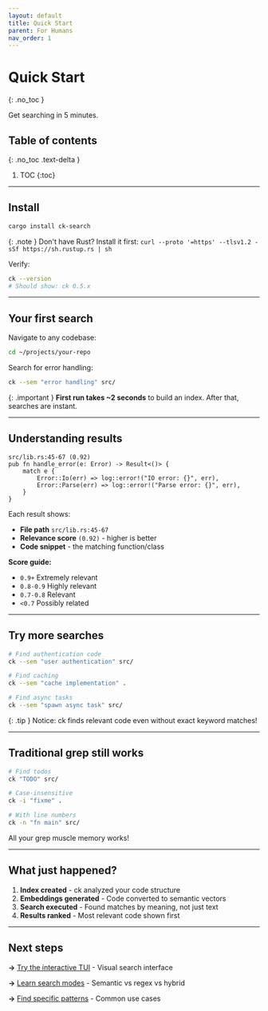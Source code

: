 ```yaml
---
layout: default
title: Quick Start
parent: For Humans
nav_order: 1
---
```


# Quick Start
{: .no_toc }

Get searching in 5 minutes.

## Table of contents
{: .no_toc .text-delta }

1. TOC
{:toc}

---

## Install

```bash
cargo install ck-search
```

{: .note }
Don't have Rust? Install it first: `curl --proto '=https' --tlsv1.2 -sSf https://sh.rustup.rs | sh`

Verify:
```bash
ck --version
# Should show: ck 0.5.x
```

---

## Your first search

Navigate to any codebase:
```bash
cd ~/projects/your-repo
```

Search for error handling:
```bash
ck --sem "error handling" src/
```

{: .important }
**First run takes ~2 seconds** to build an index. After that, searches are instant.

---

## Understanding results

```
src/lib.rs:45-67 (0.92)
pub fn handle_error(e: Error) -> Result<()> {
    match e {
        Error::Io(err) => log::error!("IO error: {}", err),
        Error::Parse(err) => log::error!("Parse error: {}", err),
    }
}
```

Each result shows:
- **File path** `src/lib.rs:45-67`
- **Relevance score** `(0.92)` - higher is better
- **Code snippet** - the matching function/class

**Score guide:**
- `0.9+` Extremely relevant
- `0.8-0.9` Highly relevant
- `0.7-0.8` Relevant
- `<0.7` Possibly related

---

## Try more searches

```bash
# Find authentication code
ck --sem "user authentication" src/

# Find caching
ck --sem "cache implementation" .

# Find async tasks
ck --sem "spawn async task" src/
```

{: .tip }
Notice: ck finds relevant code even without exact keyword matches!

---

## Traditional grep still works

```bash
# Find todos
ck "TODO" src/

# Case-insensitive
ck -i "fixme" .

# With line numbers
ck -n "fn main" src/
```

All your grep muscle memory works!

---

## What just happened?

1. **Index created** - ck analyzed your code structure
2. **Embeddings generated** - Code converted to semantic vectors
3. **Search executed** - Found matches by meaning, not just text
4. **Results ranked** - Most relevant code shown first

---

## Next steps

**→** [Try the interactive TUI](tui.html) - Visual search interface

**→** [Learn search modes](search-modes.html) - Semantic vs regex vs hybrid

**→** [Find specific patterns](find-patterns.html) - Common use cases
